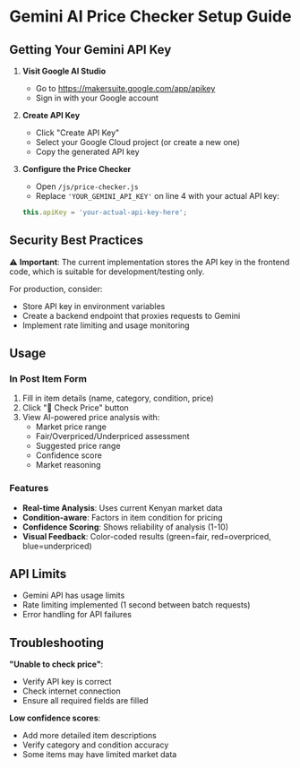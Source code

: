 # Gemini AI Price Checker Setup Guide

## Getting Your Gemini API Key

1. **Visit Google AI Studio**
   - Go to https://makersuite.google.com/app/apikey
   - Sign in with your Google account

2. **Create API Key**
   - Click "Create API Key"
   - Select your Google Cloud project (or create a new one)
   - Copy the generated API key

3. **Configure the Price Checker**
   - Open `/js/price-checker.js`
   - Replace `'YOUR_GEMINI_API_KEY'` on line 4 with your actual API key:
   ```javascript
   this.apiKey = 'your-actual-api-key-here';
   ```

## Security Best Practices

⚠️ **Important**: The current implementation stores the API key in the frontend code, which is suitable for development/testing only.

For production, consider:
- Store API key in environment variables
- Create a backend endpoint that proxies requests to Gemini
- Implement rate limiting and usage monitoring

## Usage

### In Post Item Form
1. Fill in item details (name, category, condition, price)
2. Click "🤖 Check Price" button
3. View AI-powered price analysis with:
   - Market price range
   - Fair/Overpriced/Underpriced assessment
   - Suggested price range
   - Confidence score
   - Market reasoning

### Features
- **Real-time Analysis**: Uses current Kenyan market data
- **Condition-aware**: Factors in item condition for pricing
- **Confidence Scoring**: Shows reliability of analysis (1-10)
- **Visual Feedback**: Color-coded results (green=fair, red=overpriced, blue=underpriced)

## API Limits
- Gemini API has usage limits
- Rate limiting implemented (1 second between batch requests)
- Error handling for API failures

## Troubleshooting

**"Unable to check price"**: 
- Verify API key is correct
- Check internet connection
- Ensure all required fields are filled

**Low confidence scores**:
- Add more detailed item descriptions
- Verify category and condition accuracy
- Some items may have limited market data
